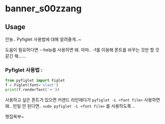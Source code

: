 # banner_s00zzang

## **Usage**
안뇽.. Pyfiglet 사용법에 대해 알려줄게..~

도움이 필요하다면 --help를 사용하면 돼.
아마.. -f를 이용해 폰트를 바꾸는 것만 할 것 같긴 해......

### Pyfiglet 사용법 :

```py
from pyfiglet import Figlet
f = Figlet(font='slant')
print(f.renderText('ㅠ'))
```

사용하고 싶은 폰트가 있으면 커맨드 라인에다가
`pyfiglet -L <font file>`
사용하면 돼..
만일 안 된다면.. 
`sudo pyfiglet -L <font file>`
를 사용하도록...

행집욕부~
